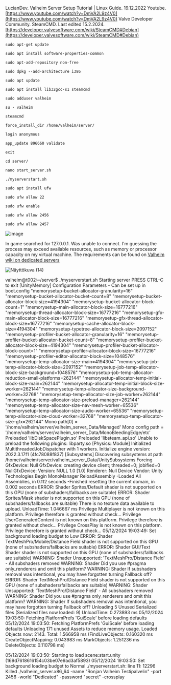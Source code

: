 
LucianDev. Valheim Server Setup Tutorial | Linux Guide. 19.12.2022 Youtube. [https://www.youtube.com/watch?v=DmVA2L9z4V0](https://www.youtube.com/watch?v=DmVA2L9z4V0)
Valve Developer Community. SteamCMD. Last edited 15.2.2024. [https://developer.valvesoftware.com/wiki/SteamCMD#Debian](https://developer.valvesoftware.com/wiki/SteamCMD#Debian)

```
sudo apt-get update

sudo apt install software-properties-common

sudo apt-add-repository non-free

sudo dpkg --add-architecture i386

sudo apt update

sudo apt install lib32gcc-s1 steamcmd

sudo adduser valheim

su - valheim

steamcmd

force_install_dir /home/valheim/server/

login anonymous

app_update 896660 validate

exit

cd server/

nano start_server.sh

./myserverstart.sh

sudo apt install ufw

sudo ufw allow 22

sudo ufw enable

sudo ufw allow 2456

sudo ufw allow 2457

```


![image](https://github.com/RonjaVee/Valheim-server/assets/148786247/51be48ce-260e-45b8-a325-377a78062f96)

In game searched for 127.0.0.1. Was unable to connect. I'm guessing the process may exceed available resources, such as memory or processor capacity on my virtual machine. The requirements can be found on [Valheim wiki on dedicated servers](https://valheim.fandom.com/wiki/Dedicated_servers)

![Näyttökuva (14)](https://github.com/RonjaVee/Valheim-server/assets/148786247/e9e117fb-cd49-4b94-bb46-a2c3a52974f1)


valheim@t002:~/server$ ./myserverstart.sh
Starting server PRESS CTRL-C to exit
[UnityMemory] Configuration Parameters - Can be set up in boot.config
    "memorysetup-bucket-allocator-granularity=16"
    "memorysetup-bucket-allocator-bucket-count=8"
    "memorysetup-bucket-allocator-block-size=4194304"
    "memorysetup-bucket-allocator-block-count=1"
    "memorysetup-main-allocator-block-size=16777216"
    "memorysetup-thread-allocator-block-size=16777216"
    "memorysetup-gfx-main-allocator-block-size=16777216"
    "memorysetup-gfx-thread-allocator-block-size=16777216"
    "memorysetup-cache-allocator-block-size=4194304"
    "memorysetup-typetree-allocator-block-size=2097152"
    "memorysetup-profiler-bucket-allocator-granularity=16"
    "memorysetup-profiler-bucket-allocator-bucket-count=8"
    "memorysetup-profiler-bucket-allocator-block-size=4194304"
    "memorysetup-profiler-bucket-allocator-block-count=1"
    "memorysetup-profiler-allocator-block-size=16777216"
    "memorysetup-profiler-editor-allocator-block-size=1048576"
    "memorysetup-temp-allocator-size-main=4194304"
    "memorysetup-job-temp-allocator-block-size=2097152"
    "memorysetup-job-temp-allocator-block-size-background=1048576"
    "memorysetup-job-temp-allocator-reduction-small-platforms=262144"
    "memorysetup-allocator-temp-initial-block-size-main=262144"
    "memorysetup-allocator-temp-initial-block-size-worker=262144"
    "memorysetup-temp-allocator-size-background-worker=32768"
    "memorysetup-temp-allocator-size-job-worker=262144"
    "memorysetup-temp-allocator-size-preload-manager=262144"
    "memorysetup-temp-allocator-size-nav-mesh-worker=65536"
    "memorysetup-temp-allocator-size-audio-worker=65536"
    "memorysetup-temp-allocator-size-cloud-worker=32768"
    "memorysetup-temp-allocator-size-gfx=262144"
Mono path[0] = '/home/valheim/server/valheim_server_Data/Managed'
Mono config path = '/home/valheim/server/valheim_server_Data/MonoBleedingEdge/etc'
Preloaded 'libDiskSpacePlugin.so'
Preloaded 'libsteam_api.so'
Unable to preload the following plugins:
        libparty.so
[Physics::Module] Initialized MultithreadedJobDispatcher with 1 workers.
Initialize engine version: 2022.3.17f1 (4fc78088f837)
[Subsystems] Discovering subsystems at path /home/valheim/server/valheim_server_Data/UnitySubsystems
Forcing GfxDevice: Null
GfxDevice: creating device client; threaded=0; jobified=0
NullGfxDevice:
    Version:  NULL 1.0 [1.0]
    Renderer: Null Device
    Vendor:   Unity Technologies
Begin MonoManager ReloadAssembly
-Loaded All Assemblies, in  0.112 seconds
-Finished resetting the current domain, in  0.002 seconds
ERROR: Shader Sprites/Default shader is not supported on this GPU (none of subshaders/fallbacks are suitable)
ERROR: Shader Sprites/Mask shader is not supported on this GPU (none of subshaders/fallbacks are suitable)
There is no texture data available to upload.
UnloadTime: 1.046667 ms
Privilege Multiplayer is not known on this platform. Privilege therefore is granted without check...
Privilege UserGeneratedContent is not known on this platform. Privilege therefore is granted without check...
Privilege CrossPlay is not known on this platform. Privilege therefore is granted without check...
05/12/2024 19:03:49: Set background loading budget to Low
ERROR: Shader TextMeshPro/Mobile/Distance Field shader is not supported on this GPU (none of subshaders/fallbacks are suitable)
ERROR: Shader GUI/Text Shader shader is not supported on this GPU (none of subshaders/fallbacks are suitable)
WARNING: Shader Unsupported: 'TextMeshPro/Distance Field' - All subshaders removed
WARNING: Shader Did you use #pragma only_renderers and omit this platform?
WARNING: Shader If subshaders removal was intentional, you may have forgotten turning Fallback off?
ERROR: Shader TextMeshPro/Distance Field shader is not supported on this GPU (none of subshaders/fallbacks are suitable)
WARNING: Shader Unsupported: 'TextMeshPro/Distance Field' - All subshaders removed
WARNING: Shader Did you use #pragma only_renderers and omit this platform?
WARNING: Shader If subshaders removal was intentional, you may have forgotten turning Fallback off?
Unloading 5 Unused Serialized files (Serialized files now loaded: 9)
UnloadTime: 0.273893 ms
05/12/2024 19:03:50: Fetching PlatformPrefs 'GuiScale' before loading defaults
05/12/2024 19:03:50: Fetching PlatformPrefs 'GuiScale' before loading defaults
Unloading 171 unused Assets to reduce memory usage. Loaded Objects now: 2143.
Total: 1.566958 ms (FindLiveObjects: 0.160320 ms CreateObjectMapping: 0.043983 ms MarkObjects: 1.251236 ms  DeleteObjects: 0.110798 ms)

05/12/2024 19:03:50: Starting to load scene:start.unity (169d7618616154c03be07e9ad3af5893)
05/12/2024 19:03:50: Set background loading budget to Normal
./myserverstart.sh: line 11: 12296 Killed                  ./valheim_server.x86_64 -name "Ronjan Valheim Testipalvelin" -port 2456 -world "Dedicated" -password "secret" -crossplay


